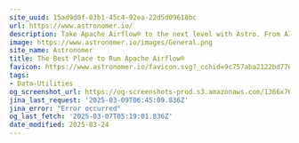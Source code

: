 ```yaml
---
site_uuid: 15ad9d0f-03b1-45c4-92ea-22d5d09618bc
url: https://www.astronomer.io/
description: Take Apache Airflow® to the next level with Astro. From AI and Large Language Models to data-driven applications, Astronomer delivers reliability at any scale and accelerates innovation.
image: https://www.astronomer.io/images/General.png
site_name: Astronomer
title: The Best Place to Run Apache Airflow®
favicon: https://www.astronomer.io/favicon.svg?_cchid=9c757aba2122bd77699d0b55ce381f6c
tags:
- Data-Utilities
og_screenshot_url: https://og-screenshots-prod.s3.amazonaws.com/1366x768/80/false/c3636c9adad3e69e9e40f4d1c90fbbc94a75074ddfee7365577f5124be2c0e3a.jpeg
jina_last_request: '2025-03-09T06:45:09.836Z'
jina_error: "Error occurred"
og_last_fetch: '2025-03-07T05:19:01.836Z'
date_modified: 2025-03-24
---
```




